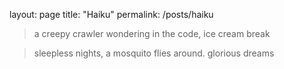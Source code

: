 layout: page
title: "Haiku"
permalink: /posts/haiku

> a creepy crawler
> wondering in the code,
> ice cream break

> sleepless nights,
> a mosquito flies around.
> glorious dreams